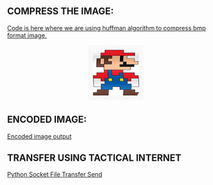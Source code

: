 ## COMPRESS THE IMAGE:
[Code is here where we are using huffman algorithm to compress bmp format image.](Image_Compression.c)
<p align="center">
  <img src="MARIO.bmp"/>
</p>

## ENCODED  IMAGE:
[Encoded image output](encoded_image.txt)

## TRANSFER USING TACTICAL INTERNET
[Python Socket File Transfer Send](https://github.com/ViditGoel/SECURE-TRANSFER-OF-COMPRESSED-IMAGE-IN-TACTICAL-INTERNET-BASED-BATTLEGROUND/tree/main/Server-Client)
